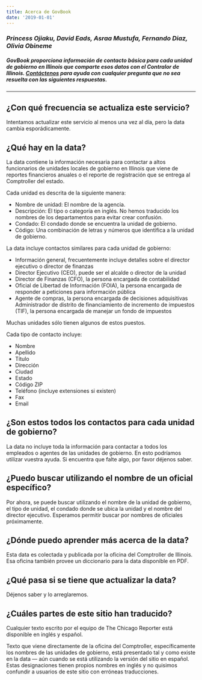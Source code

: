 ```yaml
---
title: Acerca de GovBook
date: '2019-01-01'
---
```

### _Princess Ojiaku, David Eads, Asraa Mustufa, Fernando Diaz, Olivia Obineme_
##### __GovBook__ proporciona información de contacto básica para cada unidad de gobierno en Illinois que comparte esos datos con el Contralor de Illinois. [Contáctenos](mailto:deads@chicagoreporter.com) para ayuda con cualquier pregunta que no sea resuelta con las siguientes respuestas.


___

## __¿Con qué frecuencia se actualiza este servicio?__

Intentamos actualizar este servicio al menos una vez al día, pero la data cambia esporádicamente.

## __¿Qué hay en la data?__

La data contiene la información necesaria para contactar a altos funcionarios de unidades locales de gobierno en Illinois que viene de reportes financieros anuales o el reporte de registración que se entrega al Comptroller del estado.

Cada unidad es descrita de la siguiente manera:

* Nombre de unidad: El nombre de la agencia.
* Descripción: El tipo o categoría en inglés. No hemos traducido los nombres de los departamentos para evitar crear confusión.
* Condado: El condado donde se encuentra la unidad de gobierno.
* Código: Una combinación de letras y números que identifica a la unidad de gobierno.

La data incluye contactos similares para cada unidad de gobierno:

* Información general, frecuentemente incluye detalles sobre el director ejecutivo o director de finanzas
* Director Ejecutivo (CEO), puede ser el alcalde o director de la unidad
* Director de Finanzas (CFO), la persona encargada de contabilidad
* Oficial de Libertad de Información (FOIA), la persona encargada de responder a peticiones para información pública
* Agente de compras, la persona encargada de decisiones adquisitivas
Administrador de distrito de financiamiento de incremento de impuestos (TIF), la persona encargada de manejar un fondo de impuestos

Muchas unidades sólo tienen algunos de estos puestos. 

Cada tipo de contacto incluye:

* Nombre
* Apellido
* Título
* Dirección
* Ciudad
* Estado
* Código ZIP
* Teléfono (incluye extensiones si existen)
* Fax
* Email

## __¿Son estos todos los contactos para cada unidad de gobierno?__

La data no incluye toda la información para contactar a todos los empleados o agentes de las unidades de gobierno. En esto podríamos utilizar vuestra ayuda. Si encuentra que falte algo, por favor déjenos saber.

## __¿Puedo buscar utilizando el nombre de un oficial específico?__

Por ahora, se puede buscar utilizando el nombre de la unidad de gobierno, el tipo de unidad, el condado donde se ubica la unidad y el nombre del director ejecutivo. Esperamos permitir buscar por nombres de oficiales próximamente.

## __¿Dónde puedo aprender más acerca de la data?__

Esta data es colectada y publicada por la oficina del Comptroller de Illinois. Esa oficina también provee un diccionario para la data disponible en PDF.

## __¿Qué pasa si se tiene que actualizar la data?__

Déjenos saber y lo arreglaremos.

## __¿Cuáles partes de este sitio han traducido?__

Cualquier texto escrito por el equipo de The Chicago Reporter está disponible en inglés y español.

Texto que viene directamente de la oficina del Comptroller, específicamente los nombres de las unidades de gobierno, está presentado tal y como existe en la data — aún cuando se está utilizando la versión del sitio en español. Estas designaciones tienen propios nombres en inglés y no quisimos confundir a usuarios de este sitio con erróneas traducciones.
